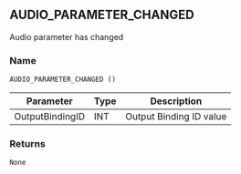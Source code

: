 ## AUDIO\_PARAMETER\_CHANGED

Audio parameter has changed


### Name

`AUDIO_PARAMETER_CHANGED ()`


| Parameter       | Type | Description             |
| --------------- | ---- | ----------------------- |
| OutputBindingID | INT  | Output Binding ID value |


### Returns

`None`
